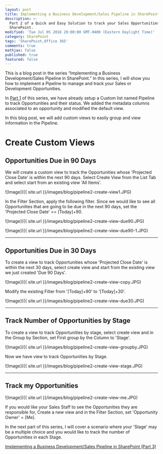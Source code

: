 ```yaml
---
layout: post
title: Implementing a Business Development/Sales Pipeline in SharePoint (Part 2)
description: >-
  Part 2 of a Quick and Easy Solution to track your Sales Opportunities in
  SharePoint.
modified: 'Tue Jul 05 2016 20:00:00 GMT-0400 (Eastern Daylight Time)'
category: SharePoint
tags: 'SharePoint,Office 365'
comments: true
mathjax: false
published: true
featured: false
---
```


This is a blog post in the series “Implementing a Business Development/Sales Pipeline in SharePoint.”  In this series, I will show you how to implement a Pipeline to manage and track your Sales or Development Opportunities.

In <a href="{{ site.github.url }}/sharepoint/sharepoint-sales-pipeline">Part 1</a> of this series, we have already setup a Custom list named Pipeline to track Opportunities and their status. We added the metadata columns associated to an opportunity and modified the default view. 


In this blog post, we will add custom views to easily group and view information in the Pipeline.

# Create Custom Views

## Opportunities Due in 90 Days
We will create a custom view to track the Opportunities whose 'Projected Close Date' is within the next 90 days. Select Create View from the List Tab and select start from an existing view 'All Items'.

![Image]({{ site.url }}/images/blog/pipeline2-create-view1.JPG)

In the Filter Section, apply the following filter. Since we would like to see all Opportunities that are going to be due in the next 90 days, set the 'Projected Close Date' <= [Today]+90.

![Image]({{ site.url }}/images/blog/pipeline2-create-view-due90.JPG)

![Image]({{ site.url }}/images/blog/pipeline2-create-view-due90-1.JPG)

---

## Opportunities Due in 30 Days
To create a view to track Opportunities whose 'Projected Close Date' is within the next 30 days, select create view and start from the existing view we just created 'Due 90 Days'.

![Image]({{ site.url }}/images/blog/pipeline2-create-view-copy.JPG) 

Modify the existing Filter from '[Today]+90' to '[Today]+30'.

![Image]({{ site.url }}/images/blog/pipeline2-create-view-due30.JPG)

---

## Track Number of Opportunities by Stage

To create a view to track Opportunities by stage, select create view and in the Group by Section, set First group by the Column to 'Stage'.

![Image]({{ site.url }}/images/blog/pipeline2-create-view-groupby.JPG) 

Now we have view to track Opportunities by Stage.

![Image]({{ site.url }}/images/blog/pipeline2-create-view-stage.JPG)

---

## Track my Opportunities

![Image]({{ site.url }}/images/blog/pipeline2-create-view-me.JPG)

If you would like your Sales Staff to see the Opportunities they are responsible for, Create a new view and in the Filter Section, set 'Opportunity Owner' = [Me].

In the next part of this series, I will cover a scenario where your 'Stage' may be a multiple choice and you would like to track the number of Opportunities in each Stage.

<a href="{{ site.url }}/sharepoint/sharepoint-sales-pipeline-3">Implementing a Business Development/Sales Pipeline in SharePoint (Part 3)</a>
